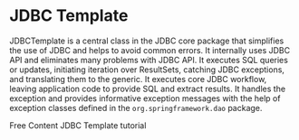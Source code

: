 # JDBC Template

JDBCTemplate is a central class in the JDBC core package that simplifies the use of JDBC and helps to avoid common errors. It internally uses JDBC API and eliminates many problems with JDBC API. It executes SQL queries or updates, initiating iteration over ResultSets, catching JDBC exceptions, and translating them to the generic. It executes core JDBC workflow, leaving application code to provide SQL and extract results. It handles the exception and provides informative exception messages with the help of exception classes defined in the `org.springframework.dao` package.

<ResourceGroupTitle>Free Content</ResourceGroupTitle>
<BadgeLink colorScheme='yellow' badgeText='Read' href='https://www.baeldung.com/spring-jdbc-jdbctemplate'>JDBC Template tutorial</BadgeLink>